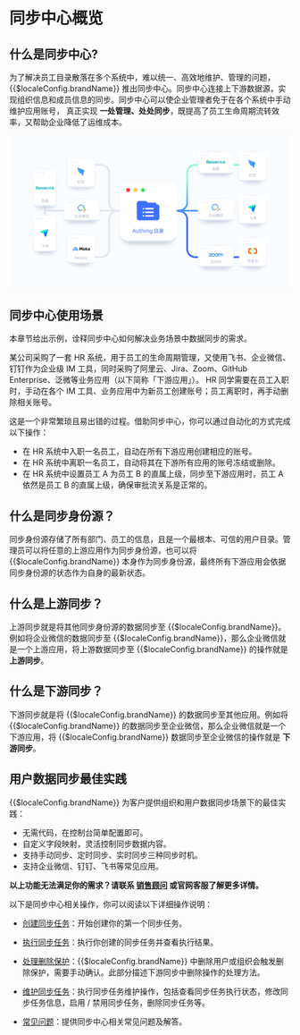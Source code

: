 # 同步中心概览

<LastUpdated/>

## 什么是同步中心?

为了解决员工目录散落在多个系统中，难以统一、高效地维护、管理的问题，{{$localeConfig.brandName}} 推出同步中心。同步中心连接上下游数据源，实现组织信息和成员信息的同步。同步中心可以使企业管理者免于在各个系统中手动维护应用账号， 真正实现 **一处管理、处处同步**，既提高了员工生命周期流转效率，又帮助企业降低了运维成本。

<img src='./images/main.jpg' >

## 同步中心使用场景

本章节给出示例，诠释同步中心如何解决业务场景中数据同步的需求。

某公司采购了一套 HR 系统，用于员工的生命周期管理，又使用飞书、企业微信、钉钉作为企业级 IM 工具，同时采购了阿里云、Jira、Zoom、GitHub Enterprise、泛微等业务应用（以下简称「下游应用」）。
HR 同学需要在员工入职时，手动在各个 IM 工具、业务应用中为新员工创建账号；员工离职时，再手动删除相关账号。

这是一个非常繁琐且易出错的过程。借助同步中心，你可以通过自动化的方式完成以下操作：

* 在 HR 系统中入职一名员工，自动在所有下游应用创建相应的账号。
* 在 HR 系统中离职一名员工，自动将其在下游所有应用的账号冻结或删除。
* 在 HR 系统中设置员工 A 为员工 B 的直属上级，同步至下游应用时，员工 A 依然是员工 B 的直属上级，确保审批流关系是正常的。

## 什么是同步身份源？

同步身份源存储了所有部门、员工的信息，且是一个最根本、可信的用户目录。管理员可以将任意的上游应用作为同步身份源，也可以将 {{$localeConfig.brandName}} 本身作为同步身份源，最终所有下游应用会依据同步身份源的状态作为自身的最新状态。

## 什么是上游同步？

上游同步就是将其他同步身份源的数据同步至 {{$localeConfig.brandName}}。例如将企业微信的数据同步至 {{$localeConfig.brandName}}，那么企业微信就是一个上游应用，将上游数据同步至 {{$localeConfig.brandName}} 的操作就是 **上游同步**。

## 什么是下游同步？

下游同步就是将 {{$localeConfig.brandName}} 的数据同步至其他应用。例如将 {{$localeConfig.brandName}} 的数据同步至企业微信，那么企业微信就是一个下游应用，将 {{$localeConfig.brandName}} 数据同步至企业微信的操作就是 **下游同步**。

## 用户数据同步最佳实践

{{$localeConfig.brandName}} 为客户提供组织和用户数据同步场景下的最佳实践：

* 无需代码，在控制台简单配置即可。
* 自定义字段映射，灵活控制同步数据内容。
* 支持手动同步、定时同步、实时同步三种同步时机。
* 支持企业微信、钉钉、飞书等常见应用。

**以上功能无法满足你的需求？请联系 [销售顾问](sales@authing.cn) 或官网客服了解更多详情。**

以下是同步中心相关操作，你可以阅读以下详细操作说明：

* [创建同步任务](/guides/sync-new/create-sync-new/README.md)：开始创建你的第一个同步任务。

* [执行同步任务](/guides/sync-new/perform-sync-new.md)：执行你创建的同步任务并查看执行结果。

* [处理删除保护](/guides/sync-new/risky-operation.md)：{{$localeConfig.brandName}} 中删除用户或组织会触发删除保护，需要手动确认。此部分描述下游同步中删除操作的处理方法。

* [维护同步任务](../sync-new/maintain-sync.md)：执行同步任务维护操作，包括查看同步任务执行状态，修改同步任务信息，启用 / 禁用同步任务，删除同步任务等。

* [常见问题](/guides/faqs/sync.md)：提供同步中心相关常见问题及解答。